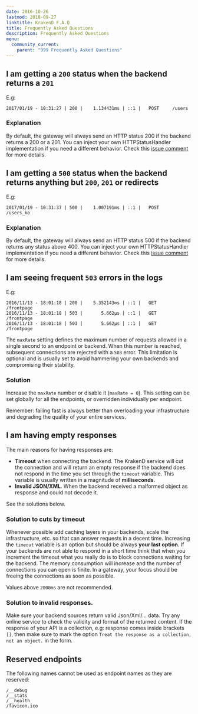 ```yaml
---
date: 2016-10-26
lastmod: 2018-09-27
linktitle: KrakenD F.A.Q
title: Frequently Asked Questions
description: Frequently Asked Questions
menu:
  community_current:
    parent: "999 Frequently Asked Questions"
---
```


## I am getting a `200` status when the backend returns a `201`
E.g:

    2017/01/19 - 10:31:27 | 200 |    1.134431ms | ::1 |   POST     /users

### Explanation

By default, the gateway will always send an HTTP status 200 if the backend returns a 200 or a 201. You can inject your own HTTPStatusHandler implementation if you need a different behavior. Check this [issue comment](https://github.com/devopsfaith/krakend/issues/102#issuecomment-373657911) for more details.

## I am getting a `500` status when the backend returns anything but `200`, `201` or redirects
E.g:

    2017/01/19 - 10:31:37 | 500 |    1.007191ms | ::1 |   POST     /users_ko

### Explanation

By default, the gateway will always send an HTTP status 500 if the backend returns any status above 400. You can inject your own HTTPStatusHandler implementation if you need a different behavior. Check this [issue comment](https://github.com/devopsfaith/krakend/issues/102#issuecomment-373657911) for more details.

## I am seeing frequent `503` errors in the logs
E.g:

    2016/11/13 - 18:01:18 | 200 |    5.352143ms | ::1 |   GET     /frontpage
    2016/11/13 - 18:01:18 | 503 |       5.662µs | ::1 |   GET     /frontpage
    2016/11/13 - 18:01:18 | 503 |       5.662µs | ::1 |   GET     /frontpage

The `maxRate` setting defines the maximum number of requests allowed in a single second to an endpoint or backend. When this number is reached, subsequent connections are rejected with a `503` error. This limitation is optional and is usually set to avoid hammering your own backends and compromising their stability.

### Solution
Increase the `maxRate` number or disable it (`maxRate = 0`). This setting can be set globally for all the endpoints,
or overridden individually per endpoint.

Remember: failing fast is always better than overloading your infrastructure and degrading the quality of your entire services.

## I am having empty responses
The main reasons for having responses are:

- **Timeout** when connecting the backend. The KrakenD service will cut the connection and will return an empty response if the backend does not respond in the time you set through the `timeout` variable. This variable is usually written in a magnitude of **milliseconds**.
- **Invalid JSON/XML**. When the backend received a malformed object as response and could not decode it.

See the solutions below.

### Solution to cuts by timeout
Whenever possible add caching layers in your backends, scale the infrastructure, etc. so that can answer requests in a
decent time. Increasing the `timeout` variable is an option but should be always **your last option**. If your
backends are not able to respond in a short time think that when you increment the timeout what you really do is
to block connections waiting for the backend. The memory consumption will increase and the number of connections you can
open is finite. In a gateway, your focus should be freeing the connections as soon as possible.

Values above `2000ms` are not recommended.

### Solution to invalid responses.
Make sure your backend sources return valid Json/Xml/... data. Try any online service to check the validity and format
of the returned content. If the response of your API is a collection, e.g: response comes inside brackets `[]`, then make sure to mark the option `Treat the response as a collection, not an object.` in the form.


## Reserved endpoints
The following names cannot be used as endpoint names as they are reserved:

    /__debug
    /__stats
    /__health
    /favicon.ico
